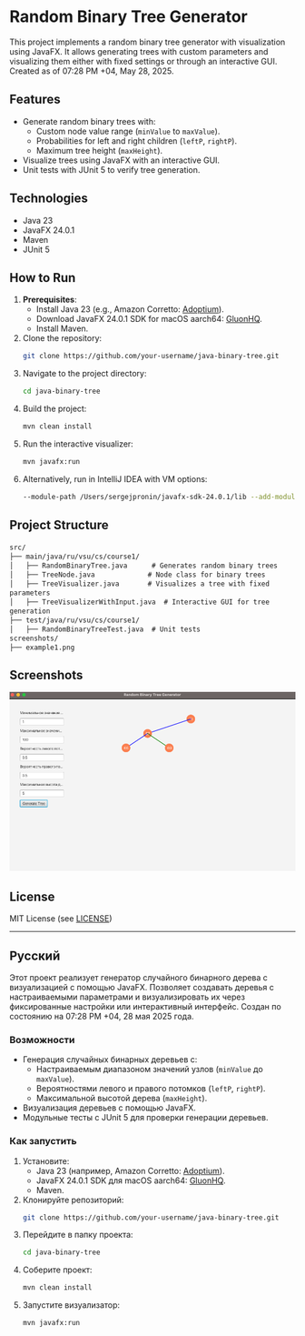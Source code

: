 # Random Binary Tree Generator

This project implements a random binary tree generator with visualization using JavaFX. It allows generating trees with custom parameters and visualizing them either with fixed settings or through an interactive GUI. Created as of 07:28 PM +04, May 28, 2025.

## Features
- Generate random binary trees with:
    - Custom node value range (`minValue` to `maxValue`).
    - Probabilities for left and right children (`leftP`, `rightP`).
    - Maximum tree height (`maxHeight`).
- Visualize trees using JavaFX with an interactive GUI.
- Unit tests with JUnit 5 to verify tree generation.

## Technologies
- Java 23
- JavaFX 24.0.1
- Maven
- JUnit 5

## How to Run
1. **Prerequisites**:
    - Install Java 23 (e.g., Amazon Corretto: [Adoptium](https://adoptium.net/)).
    - Download JavaFX 24.0.1 SDK for macOS aarch64: [GluonHQ](https://gluonhq.com/products/javafx/).
    - Install Maven.
2. Clone the repository:
   ```bash
   git clone https://github.com/your-username/java-binary-tree.git
   ```
3. Navigate to the project directory:
   ```bash
   cd java-binary-tree
   ```
4. Build the project:
   ```bash
   mvn clean install
   ```
5. Run the interactive visualizer:
   ```bash
   mvn javafx:run
   ```
6. Alternatively, run in IntelliJ IDEA with VM options:
   ```bash
   --module-path /Users/sergejpronin/javafx-sdk-24.0.1/lib --add-modules javafx.controls,javafx.fxml
   ```

## Project Structure
```
src/
├── main/java/ru/vsu/cs/course1/
│   ├── RandomBinaryTree.java      # Generates random binary trees
│   ├── TreeNode.java             # Node class for binary trees
│   ├── TreeVisualizer.java       # Visualizes a tree with fixed parameters
│   ├── TreeVisualizerWithInput.java  # Interactive GUI for tree generation
├── test/java/ru/vsu/cs/course1/
│   ├── RandomBinaryTreeTest.java  # Unit tests
screenshots/
├── example1.png
```

## Screenshots
![Interactive GUI](screenshots/example1.png)

## License
MIT License (see [LICENSE](LICENSE))

---

## Русский

Этот проект реализует генератор случайного бинарного дерева с визуализацией с помощью JavaFX. Позволяет создавать деревья с настраиваемыми параметрами и визуализировать их через фиксированные настройки или интерактивный интерфейс. Создан по состоянию на 07:28 PM +04, 28 мая 2025 года.

### Возможности
- Генерация случайных бинарных деревьев с:
    - Настраиваемым диапазоном значений узлов (`minValue` до `maxValue`).
    - Вероятностями левого и правого потомков (`leftP`, `rightP`).
    - Максимальной высотой дерева (`maxHeight`).
- Визуализация деревьев с помощью JavaFX.
- Модульные тесты с JUnit 5 для проверки генерации деревьев.

### Как запустить
1. Установите:
    - Java 23 (например, Amazon Corretto: [Adoptium](https://adoptium.net/)).
    - JavaFX 24.0.1 SDK для macOS aarch64: [GluonHQ](https://gluonhq.com/products/javafx/).
    - Maven.
2. Клонируйте репозиторий:
   ```bash
   git clone https://github.com/your-username/java-binary-tree.git
   ```
3. Перейдите в папку проекта:
   ```bash
   cd java-binary-tree
   ```
4. Соберите проект:
   ```bash
   mvn clean install
   ```
5. Запустите визуализатор:
   ```bash
   mvn javafx:run
   ```